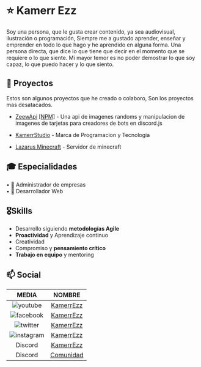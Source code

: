 # ⭐ Kamerr Ezz

Soy una persona, que le gusta crear contenido, ya sea audiovisual, ilustración o programación, Siempre me a gustado aprender, enseñar y emprender en todo lo que hago y he aprendido en alguna forma. Una persona directa, que dice lo que tiene que decir en el momento que se requiere o lo que siente. Mi mayor temor es no poder demostrar lo que soy capaz, lo que puedo hacer y lo que siento.


## 🌱 Proyectos

Estos son algunos proyectos que he creado o colaboro, Son los proyectos mas desatacados.

- [ZeewApi](https://github.com/KamerrEzz/zeewapi) [[NPM]](https://www.npmjs.com/package/zeew) - Una api de imagenes randoms y manipulacion de imagenes de tarjetas para creadores de bots en discord.js

- [KamerrStudio]() - Marca de Programacion y Tecnologia

- [Lazarus Minecraft](https://discord.com/invite/qK7bufj4UQ) - Servidor de minecraft


## 🎓 Especialidades

• 📑 Administrador de empresas  
• 💾 Desarrollador Web

## 🎖Skills

- Desarrollo siguiendo **metodologías Agile**
- **Proactividad** y Aprendizaje continuo
- Creatividad
- Compromiso y **pensamiento crítico**
- **Trabajo en equipo** y mentoring

## 📫 Social

|                     MEDIA                     |                          NOMBRE                          |
| :-------------------------------------------: | :------------------------------------------------------: |
|  ![youtube](https://i.imgur.com/v76ZdvR.png)  |      [KamerrEzz](https://www.youtube.com/kamerrezz)      |
| ![facebook](https://i.imgur.com/jGWS6Ep.png)  |     [KamerrEzz](https://www.facebook.com/KamerrEzz)      |
|  ![twitter](https://i.imgur.com/HeZ0zJn.png)  |       [KamerrEzz](https://twitter.com/KamerrEzz/)        |
| ![instagram](https://i.imgur.com/tu01NLm.png) |    [KamerrEzz](https://www.instagram.com/KamerrEzz/)     |
|                    Discord                    | [KamerrEzz](http://discord.com/users/403695999941345280) |
|                    Discord                    |         [Comunidad](https://discord.gg/ybAN7w8)          |